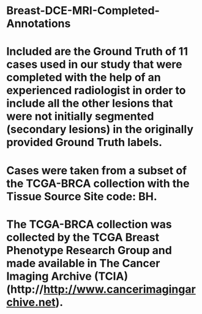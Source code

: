 # Breast-DCE-MRI-Completed-Annotations
# Included are the Ground Truth of 11 cases used in our study that were completed with the help of an experienced radiologist in order to include all the other lesions that were not initially segmented (secondary lesions) in the originally provided Ground Truth labels.
# Cases were taken from a subset of the TCGA-BRCA collection with the Tissue Source Site code: BH.
# The TCGA-BRCA collection was collected by the TCGA Breast Phenotype Research Group and made available in The Cancer Imaging Archive (TCIA)(http://http://www.cancerimagingarchive.net).
